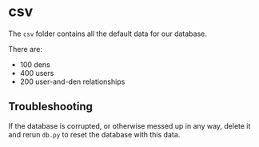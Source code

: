 # csv

The `csv` folder contains all the default data for our database.

There are:

- 100 dens
- 400 users
- 200 user-and-den relationships

## Troubleshooting

If the database is corrupted, or otherwise messed up in any way, delete it and rerun `db.py` to reset the database with this data.
